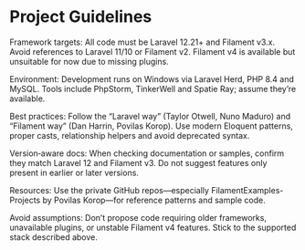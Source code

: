 # Project Guidelines

Framework targets: All code must be Laravel 12.21+ and Filament v3.x. Avoid references to Laravel 11/10 or Filament v2. Filament v4 is available but unsuitable for now due to missing plugins.

Environment: Development runs on Windows via Laravel Herd, PHP 8.4 and MySQL. Tools include PhpStorm, TinkerWell and Spatie Ray; assume they’re available.

Best practices: Follow the “Laravel way” (Taylor Otwell, Nuno Maduro) and “Filament way” (Dan Harrin, Povilas Korop). Use modern Eloquent patterns, proper casts, relationship helpers and avoid deprecated syntax.

Version‑aware docs: When checking documentation or samples, confirm they match Laravel 12 and Filament v3. Do not suggest features only present in earlier or later versions.

Resources: Use the private GitHub repos—especially FilamentExamples-Projects by Povilas Korop—for reference patterns and sample code.

Avoid assumptions: Don’t propose code requiring older frameworks, unavailable plugins, or unstable Filament v4 features. Stick to the supported stack described above.
